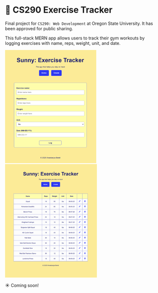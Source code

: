 # :muscle: CS290 Exercise Tracker

Final project for `CS290: Web Development` at Oregon State University. It has been approved for public sharing.

This full-stack MERN app allows users to track their gym workouts by logging exercises with name, reps, weight, unit, and date.

<img alt="Sunny: Exercise Tracker, Log Exercise Page" src="./images/LogExercise.png" width="300">   <img alt="Sunny: Exercise Tracker, Landing Page" src="./images/LandingPage.png" width="302">


:sunny: Coming soon!
